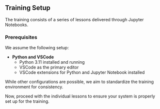 ## Training Setup  

The training consists of a series of lessons delivered through Jupyter Notebooks.  

### Prerequisites  

We assume the following setup:  

- **Python and VSCode**  
  - Python 3.11 installed and running  
  - VSCode as the primary editor  
  - VSCode extensions for Python and Jupyter Notebook installed  

While other configurations are possible, we aim to standardize the training environment for consistency.  

Now, proceed with the individual lessons to ensure your system is properly set up for the training.  
